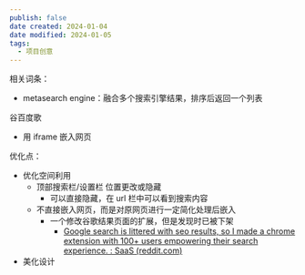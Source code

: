 ```yaml
---
publish: false
date created: 2024-01-04
date modified: 2024-01-05
tags:
  - 项目创意
---
```

相关词条：
+ metasearch engine：融合多个搜索引擎结果，排序后返回一个列表

谷百度歌
+ 用 iframe 嵌入网页

优化点：
+ 优化空间利用
	+ 顶部搜索栏/设置栏 位置更改或隐藏
		+ 可以直接隐藏，在 url 栏中可以看到搜索内容
	+ 不直接嵌入网页，而是对原网页进行一定简化处理后嵌入
		+ 一个修改谷歌结果页面的扩展，但是发现时已被下架
			+ [Google search is littered with seo results, so I made a chrome extension with 100+ users empowering their search experience. : SaaS (reddit.com)](https://www.reddit.com/r/SaaS/comments/16thypk/google_search_is_littered_with_seo_results_so_i/?sort=new)
+ 美化设计